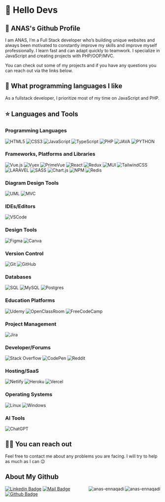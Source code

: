 # 🚀 Hello Devs

## 🍊 ANAS's Github Profile

I am ANAS, I’m a Full Stack developer who’s building unique websites and always been motivated to constantly improve my skills and improve myself professionally. I learn fast and can adapt quickly to teamwork. I specialize in JavaScript and creating projects with PHP/OOP/MVC.

You can check out some of my projects and if you have any questions you can reach out via the links below.

## 💫 What programming languages I like

As a fullstack developer, I prioritize most of my time on JavaScript and PHP.

## ⭐️ Languages and Tools

### Programming Languages

![HTML5](https://img.shields.io/badge/html5-%23E34F26.svg?style=for-the-badge&logo=html5&logoColor=white)
![CSS3](https://img.shields.io/badge/css3-%231572B6.svg?style=for-the-badge&logo=css3&logoColor=white)
![JavaScript](https://img.shields.io/badge/JavaScript-323330?style=for-the-badge&logo=javascript&logoColor=F7DF1E)
![TypeScript](https://img.shields.io/badge/typescript-%23007ACC.svg?style=for-the-badge&logo=typescript&logoColor=white)
![PHP](https://img.shields.io/badge/PHP-777BB4?style=for-the-badge&logo=php&logoColor=white)
![JAVA](https://img.shields.io/badge/Java-ED8B00?style=for-the-badge&logo=openjdk&logoColor=white)
![PYTHON](https://img.shields.io/badge/Python-3776AB?style=for-the-badge&logo=python&logoColor=white)

### Frameworks, Platforms and Libraries

![Vue.js](https://img.shields.io/badge/Vue.js-4FC08D?style=for-the-badge&logo=vue.js&logoColor=35495E)
![Vuex](https://img.shields.io/badge/Vuex-35495E?style=for-the-badge&logo=vue.js&logoColor=4FC08D)
![PrimeVue](https://img.shields.io/badge/PrimeVue-35495E?style=for-the-badge&logo=primevue&logoColor=4FC08D)
![React](https://img.shields.io/badge/react-%2320232a.svg?style=for-the-badge&logo=react&logoColor=%2361DAFB)
![Redux](https://img.shields.io/badge/redux-%23593d88.svg?style=for-the-badge&logo=redux&logoColor=white)
![MUI](https://img.shields.io/badge/MUI-%230081CB.svg?style=for-the-badge&logo=mui&logoColor=white)
![TailwindCSS](https://img.shields.io/badge/tailwindcss-%2338B2AC.svg?style=for-the-badge&logo=tailwind-css&logoColor=white)
![LARAVEL](https://img.shields.io/badge/LARAVEL-%23E34F26?style=for-the-badge&logo=laravel&logoColor=white)
![SASS](https://img.shields.io/badge/SASS-hotpink.svg?style=for-the-badge&logo=SASS&logoColor=white)
![Chart.js](https://img.shields.io/badge/chart.js-lightgrey.svg?style=for-the-badge&logo=chart.js&logoColor=yellow)
![NPM](https://img.shields.io/badge/NPM-%23CB3837.svg?style=for-the-badge&logo=npm&logoColor=white)
![Redis](https://img.shields.io/badge/redis-%23DD0031.svg?style=for-the-badge&logo=redis&logoColor=white)

### Diagram Design Tools

![UML](https://img.shields.io/badge/UML-red.svg?style=for-the-badge&logo=UML&logoColor=white)
![MVC](https://img.shields.io/badge/MVC-lightgrey.svg?style=for-the-badge&logo=MVC&logoColor=white)

### IDEs/Editors

![VSCode](https://img.shields.io/badge/VSCode-007ACC?style=for-the-badge&logo=visual-studio-code&logoColor=white)

### Design Tools

![Figma](https://img.shields.io/badge/figma-orange?style=for-the-badge&logo=figma&logoColor=white)
![Canva](https://img.shields.io/badge/Canva-%2300C4CC.svg?style=for-the-badge&logo=Canva&logoColor=white)

### Version Control

![Git](https://img.shields.io/badge/-Git-black?style=for-the-badge&logo=git)
![GitHub](https://img.shields.io/badge/-GitHub-black?style=for-the-badge&logo=github)

### Databases

![SQL](https://img.shields.io/badge/SQL-000000?style=for-the-badge&logo=sql&logoColor=white)
![MySQL](https://img.shields.io/badge/mysql-4479A1.svg?style=for-the-badge&logo=mysql&logoColor=white)
![Postgres](https://img.shields.io/badge/postgres-%23316192.svg?style=for-the-badge&logo=postgresql&logoColor=white)

### Education Platforms

![Udemy](https://img.shields.io/badge/Udemy-%23EA5252.svg?style=for-the-badge&logo=Udemy&logoColor=white)
![OpenClassRoom](https://img.shields.io/badge/Openclassrooms-3DDC84?style=for-the-badge&logo=Openclassrooms&logoColor=white&color=purple)
![FreeCodeCamp](https://img.shields.io/badge/Freecodecamp-%23123.svg?&style=for-the-badge&logo=freecodecamp&logoColor=green)

### Project Management

![Jira](https://img.shields.io/badge/jira-%230A0FFF.svg?style=for-the-badge&logo=jira&logoColor=white)

### Developer/Forums

![Stack Overflow](https://img.shields.io/badge/-Stackoverflow-FE7A16?style=for-the-badge&logo=stack-overflow&logoColor=white)
![CodePen](https://img.shields.io/badge/Codepen-000000?style=for-the-badge&logo=codepen&logoColor=white)
![Reddit](https://img.shields.io/badge/Reddit-FF4500?style=for-the-badge&logo=reddit&logoColor=white)

### Hosting/SaaS

![Netlify](https://img.shields.io/badge/netlify-%23000000.svg?style=for-the-badge&logo=netlify&logoColor=#00C7B7)
![Heroku](https://img.shields.io/badge/Heroku-430098?style=for-the-badge&logo=heroku&logoColor=white)
![Vercel](https://img.shields.io/badge/vercel-%23000000.svg?style=for-the-badge&logo=vercel&logoColor=white)

### Operating Systems

![Linux](https://img.shields.io/badge/Linux-FCC624?style=for-the-badge&logo=linux&logoColor=black)
![Windows](https://img.shields.io/badge/Windows-0078D6?style=for-the-badge&logo=windows&logoColor=white)

### AI Tools

![ChatGPT](https://img.shields.io/badge/chatGPT-74aa9c?style=for-the-badge&logo=openai&logoColor=white)

## 🤙🏻 You can reach out

Feel free to contact me about any problems you are facing. I will try to help as much as I can 😉

## About My Github

<img align="right" src="https://github-readme-stats.vercel.app/api/top-langs/?username=anas-en-naqadi&theme=blue-green" alt="anas-ennaqadi" />
<img align="right" src="https://github-readme-stats.vercel.app/api?username=anas-en-naqadi&theme=blue-green" alt="anas-ennaqadi" />

[![Linkedin Badge](https://img.shields.io/badge/linkedin-%230077B5.svg?&style=for-the-badge&logo=linkedin&logoColor=white)](https://www.linkedin.com/in/anas-en-naqadi-5800b722b/)
[![Mail Badge](https://img.shields.io/badge/email-c14438?style=for-the-badge&logo=Gmail&logoColor=white&link=mailto:anas.ennaqadi0@gmail.com)](mailto:anas.ennaqadi0@gmail.com)
[![Github Badge](https://img.shields.io/badge/github-333?style=for-the-badge&logo=github&logoColor=white)](https://github.com/ANAS-ENNAQADI)
